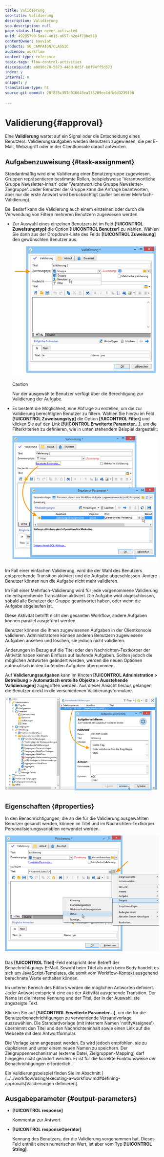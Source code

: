 ```yaml
---
title: Validierung
seo-title: Validierung
description: Validierung
seo-description: null
page-status-flag: never-activated
uuid: 49285790-5aa7-4e15-a657-42e4f78be518
contentOwner: sauviat
products: SG_CAMPAIGN/CLASSIC
audience: workflow
content-type: reference
topic-tags: flow-control-activities
discoiquuid: a0090c78-5873-446d-8d5f-b0f94ff5d373
index: y
internal: n
snippet: y
translation-type: ht
source-git-commit: 20f835c357d016643ea1f3209ee4dfb6d3239f90

---
```



# Validierung{#approval}

Eine **Validierung** wartet auf ein Signal oder die Entscheidung eines Benutzers. Validierungsaufgaben werden Benutzern zugewiesen, die per E-Mail, Webzugriff oder in der Clientkonsole darauf antworten.

## Aufgabenzuweisung {#task-assignment}

Standardmäßig wird eine Validierung einer Benutzergruppe zugewiesen. Gruppen repräsentieren bestimmte Rollen, beispielsweise &#39;Verantwortliche Gruppe Newsletter-Inhalt&#39; oder &#39;Verantwortliche Gruppe Newsletter-Zielgruppe&#39;. Jeder Benutzer der Gruppe kann die Anfrage beantworten, aber nur die erste Antwort wird berücksichtigt (außer bei einer Mehrfach-Validierung).

Bei Bedarf kann die Validierung auch einem einzelnen oder durch die Verwendung von Filtern mehreren Benutzern zugewiesen werden.

* Zur Auswahl eines einzelnen Benutzers ist im Feld **[!UICONTROL Zuweisungstyp]** die Option **[!UICONTROL Benutzer]** zu wählen. Wählen Sie dann aus der Dropdown-Liste des Felds **[!UICONTROL Zuweisung]** den gewünschten Benutzer aus.

   ![](assets/s_advuser_validation_box_assign.png)

   >[!CAUTION]
   >
   >Nur der ausgewählte Benutzer verfügt über die Berechtigung zur Validierung der Aufgabe.

* Es besteht die Möglichkeit, eine Abfrage zu erstellen, um die zur Validierung berechtigten Benutzer zu filtern. Wählen Sie hierzu im Feld **[!UICONTROL Zuweisungstyp]** die Option **[!UICONTROL Filter]** und klicken Sie auf den Link **[!UICONTROL Erweiterte Parameter...]**, um die Filterkriterien zu definieren, wie in unten stehendem Beispiel dargestellt:

   ![](assets/s_advuser_validation_box_filter.png)

Im Fall einer einfachen Validierung, wird die der Wahl des Benutzers entsprechende Transition aktiviert und die Aufgabe abgeschlossen. Andere Benutzer können nun die Aufgabe nicht mehr validieren.

Im Fall einer Mehrfach-Validierung wird für jede vorgenommene Validierung die entsprechende Transaktion aktiviert. Die Aufgabe wird abgeschlossen, sobald alle Benutzer der Gruppe geantwortet haben, oder wenn die Aufgabe abgelaufen ist.

Diese Aktivität betrifft nicht den gesamten Workflow, andere Aufgaben können parallel ausgeführt werden.

Benutzer können die ihnen zugewiesenen Aufgaben in der Clientkonsole validieren. Administratoren können anderen Benutzern zugewiesene Aufgaben ansehen und löschen, sie jedoch nicht validieren.

Änderungen in Bezug auf die Titel oder den Nachrichten-Textkörper der Aktivität haben keinen Einfluss auf laufende Aufgaben. Sollten jedoch die möglichen Antworten geändert werden, werden die neuen Optionen automatisch in den laufenden Aufgaben übernommen.

Auf **Validierungsaufgaben** kann im Knoten **[!UICONTROL Administration > Betreibung > Automatisch erstellte Objekte > Ausstehende Validierungen]** zugegriffen werden. Aus dieser Ansicht heraus gelangen die Benutzer direkt in die verschiedenen Validierungsformulare.

![](assets/s_advuser_validation_from_console.png)

## Eigenschaften {#properties}

In den Benachrichtigungen, die an die für die Validierung ausgewählten Benutzer gesandt werden, können im Titel und im Nachrichten-Textkörper Personalisierungsvariablen verwendet werden.

![](assets/edit_validation.png)

Das **[!UICONTROL Titel]**-Feld entspricht dem Betreff der Benachrichtigungs-E-Mail. Sowohl beim Titel als auch beim Body handelt es sich um JavaScript-Templates, die somit vom Workflow-Kontext ausgehend berechnete Werte enthalten können.

Im unteren Bereich des Editors werden die möglichen Antworten definiert. Jeder Antwort entspricht eine aus der Aktivität ausgehende Transition. Der Name ist die interne Kennung und der Titel, der in der Auswahlliste angezeigte Text.

Klicken Sie auf **[!UICONTROL Erweiterte Parameter...]**, um die für die Benutzerbenachrichtigungen zu verwendende Versandvorlage auszuwählen. Die Standardvorlage (mit internem Namen &#39;notifyAssignee&#39;) übernimmt den Titel und den Nachrichteninhalt sowie einen Link auf die Webseite mit dem Antwortformular.

Die Vorlage kann angepasst werden. Es wird jedoch empfohlen, sie zu duplizieren und unter einem neuen Namen zu speichern. Der Zielgruppenmechanismus (externe Datei, Zielgruppen-Mapping) darf hingegen nicht geändert werden. Er ist für die korrekte Funktionsweise der Benachrichtigungen erforderlich.

Ein Validierungsbeispiel finden Sie im Abschnitt ](../../workflow/using/executing-a-workflow.md#defining-approvals)Validierungen definieren[.

## Ausgabeparameter {#output-parameters}

* **[!UICONTROL response]**

   Kommentar zur Antwort

* **[!UICONTROL responseOperator]**

   Kennung des Benutzers, der die Validierung vorgenommen hat. Dieses Feld enthält einen numerischen Wert, ist aber vom Typ **[!UICONTROL String]**.

